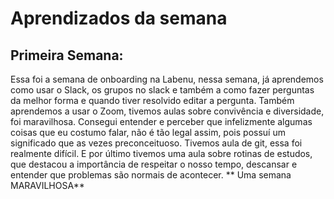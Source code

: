 # Aprendizados da semana

## Primeira Semana:
Essa foi a semana de onboarding na Labenu, nessa semana, já aprendemos como usar o Slack, os grupos no slack e também a como fazer perguntas da melhor forma e quando tiver resolvido editar a pergunta. 
Também aprendemos a usar o Zoom, tivemos aulas sobre convivência e diversidade, foi maravilhosa. Consegui entender e perceber que infelizmente algumas coisas que eu costumo falar, não é tão legal assim, pois possuí um significado que as vezes preconceituoso. 
Tivemos aula de git, essa foi realmente difícil. E por último tivemos uma aula sobre rotinas de estudos, que destacou a importância de respeitar o nosso tempo, descansar e entender que problemas são normais de acontecer. 
** Uma semana MARAVILHOSA**